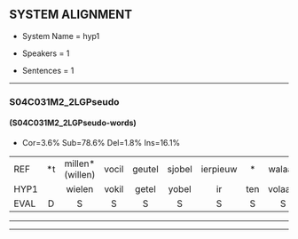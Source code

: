 
## SYSTEM ALIGNMENT

- System Name = hyp1

- Speakers = 1

- Sentences = 1

---

### S04C031M2_2LGPseudo

#### (S04C031M2_2LGPseudo-words)

- Cor=3.6%	Sub=78.6%	Del=1.8%	Ins=16.1%

|  |  |  |  |  |  |  |  |  |  |  |  |  |  |  |  |  |  |  |  |  |  |  |  |  |  |  |  |  |  |  |  |  |  |  |  |  |  |  |  |  |  |  |  |  |  |  |  |  |  |  |  |  |  |  |  |  |
|:--- |:---:|:---:|:---:|:---:|:---:|:---:|:---:|:---:|:---:|:---:|:---:|:---:|:---:|:---:|:---:|:---:|:---:|:---:|:---:|:---:|:---:|:---:|:---:|:---:|:---:|:---:|:---:|:---:|:---:|:---:|:---:|:---:|:---:|:---:|:---:|:---:|:---:|:---:|:---:|:---:|:---:|:---:|:---:|:---:|:---:|:---:|:---:|:---:|:---:|:---:|:---:|:---:|:---:|:---:|:---:|:---:|
| REF | *t | millen*(willen) | vocil | geutel | sjobel | ierpieuw | * | walaan | erke | haweel |  |  |  |  |  |  |  |  |  | saarweng | gevicht | eemde | bepoud | orstalk | veten | *(vetten) | gefouw | vurpaand | nizung | fiewon | kneurem | * | vawaai | strellen*(strelen) | zwieten | foetbans | oonste*(oosten) | muider | grijnken | schielstaug | prilsood | vloender*(vloerder) | * | milste | veurder | kloeien | ulen | * | orponk | schodig | ijpo | menuur | spreikje | hiffreeuw | wooien | * |
| HYP1 |  | wielen | vokil | getel | yobel | ir | ten | volaam | erke | haweel | serweg | gevecht | die | ién | de | de | pat | oorstalk | via | itten | gefal | vurband | ga | zinzun | fiwoon | knuur | ren | vawa | strilen | s | weten | voedsband | oste | muder | grenken | schildag | pril | stot | velour | der | mil | mil | ste | ver | der | kloen | uh | ne | oorponk | shoedig | eppel | mnuur | spreke | hireeuw | mo | mooie |
| EVAL | D | S | S | S | S | S | S | S |  |  | I | I | I | I | I | I | I | I | I | S | S | S | S | S | S | S | S | S | S | S | S | S | S | S | S | S | S | S | S | S | S | S | S | S | S | S | S | S | S | S | S | S | S | S | S | S |
---

---
